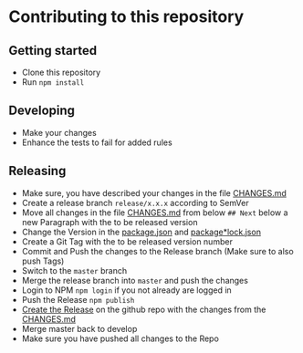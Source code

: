 # Contributing to this repository

## Getting started

* Clone this repository
* Run `npm install`

## Developing

* Make your changes
* Enhance the tests to fail for added rules

## Releasing

* Make sure, you have described your changes in the file [CHANGES.md](CHANGES.md)
* Create a release branch `release/x.x.x` according to SemVer
* Move all changes in the file [CHANGES.md](CHANGES.md) from below `## Next` below a new Paragraph with the 
  to be released version
* Change the Version in the [package.json](package.json) and [package*lock.json](package*lock.json)
* Create a Git Tag with the to be released version number
* Commit and Push the changes to the Release branch (Make sure to also push Tags)
* Switch to the `master` branch
* Merge the release branch into `master` and push the changes
* Login to NPM `npm login` if you not already are logged in
* Push the Release `npm publish`
* [Create the Release](https://github.com/valantic/eslint*config*valantic/releases/new) on the github repo  with the 
  changes from the [CHANGES.md](CHANGES.md)
* Merge master back to develop
* Make sure you have pushed all changes to the Repo
